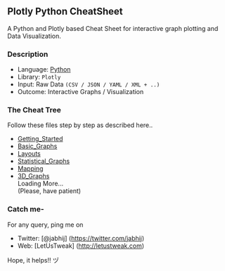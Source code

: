 ## Plotly Python CheatSheet

A Python and Plotly based Cheat Sheet for interactive graph plotting and Data Visualization.

### Description

- Language: [Python](http://www.letustweak.com/?s=python)
- Library: `Plotly`
- Input: Raw Data `(CSV / JSON / YAML / XML + ..)`
- Outcome: Interactive Graphs / Visualization

### The Cheat Tree

Follow these files step by step as described here..

- [Getting_Started](https://github.com/jabhij/Plotly_Python_CheatSheet/blob/master/Getting_Started.md)
- [Basic_Graphs](https://github.com/jabhij/Plotly_Python_CheatSheet/tree/master/Basic_Graphs)
- [Layouts](https://github.com/jabhij/Plotly_Python_CheatSheet/tree/master/Layouts)
- [Statistical_Graphs]()
- [Mapping]()
- [3D_Graphs]()  
Loading More...  
(Please, have patient)

### Catch me-

For any query, ping me on 
- Twitter: [@jabhij] (https://twitter.com/jabhij)
- Web: [LetUsTweak] (http://letustweak.com)

Hope, it helps!! ヅ

